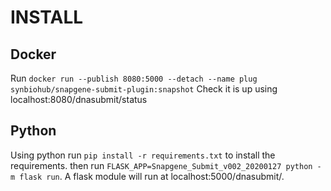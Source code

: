 # INSTALL
## Docker
Run `docker run --publish 8080:5000 --detach --name plug synbiohub/snapgene-submit-plugin:snapshot` Check it is up using localhost:8080/dnasubmit/status

## Python
Using python run `pip install -r requirements.txt` to install the requirements.
then run `FLASK_APP=Snapgene_Submit_v002_20200127 python -m flask run`.
A flask module will run at localhost:5000/dnasubmit/.
